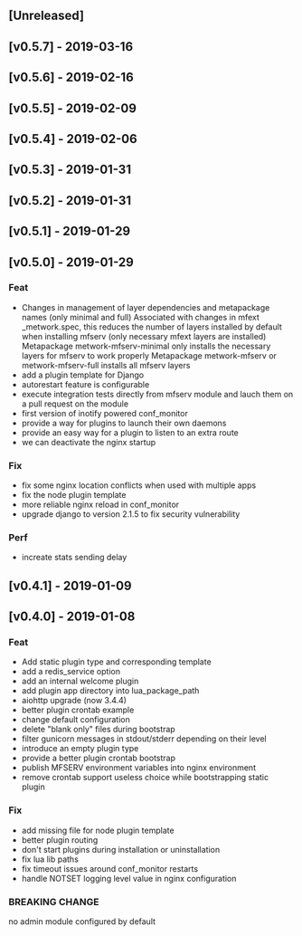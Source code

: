 <a name="unreleased"></a>
## [Unreleased]

<a name="v0.5.7"></a>
## [v0.5.7] - 2019-03-16

<a name="v0.5.6"></a>
## [v0.5.6] - 2019-02-16

<a name="v0.5.5"></a>
## [v0.5.5] - 2019-02-09

<a name="v0.5.4"></a>
## [v0.5.4] - 2019-02-06

<a name="v0.5.3"></a>
## [v0.5.3] - 2019-01-31

<a name="v0.5.2"></a>
## [v0.5.2] - 2019-01-31

<a name="v0.5.1"></a>
## [v0.5.1] - 2019-01-29

<a name="v0.5.0"></a>
## [v0.5.0] - 2019-01-29
### Feat
- Changes in management of layer dependencies and metapackage names (only minimal and full) Associated with changes in mfext _metwork.spec, this reduces the number of layers installed by default when installing mfserv (only necessary mfext layers are installed) Metapackage metwork-mfserv-minimal only installs the necessary layers for mfserv to work properly Metapackage metwork-mfserv or metwork-mfserv-full installs all mfserv layers
- add a plugin template for Django
- autorestart feature is configurable
- execute integration tests directly from mfserv module and lauch them on a pull request on the module
- first version of inotify powered conf_monitor
- provide a way for plugins to launch their own daemons
- provide an easy way for a plugin to listen to an extra route
- we can deactivate the nginx startup

### Fix
- fix some nginx location conflicts when used with multiple apps
- fix the node plugin template
- more reliable nginx reload in conf_monitor
- upgrade django to version 2.1.5 to fix security vulnerability

### Perf
- increate stats sending delay

<a name="v0.4.1"></a>
## [v0.4.1] - 2019-01-09

<a name="v0.4.0"></a>
## [v0.4.0] - 2019-01-08
### Feat
- Add static plugin type and corresponding template
- add a redis_service option
- add an internal welcome plugin
- add plugin app directory into lua_package_path
- aiohttp upgrade (now 3.4.4)
- better plugin crontab example
- change default configuration
- delete "blank only" files during bootstrap
- filter gunicorn messages in stdout/stderr depending on their level
- introduce an empty plugin type
- provide a better plugin crontab bootstrap
- publish MFSERV environment variables into nginx environment
- remove crontab support useless choice while bootstrapping static plugin

### Fix
- add missing file for node plugin template
- better plugin routing
- don't start plugins during installation or uninstallation
- fix lua lib paths
- fix timeout issues around conf_monitor restarts
- handle NOTSET logging level value in nginx configuration

### BREAKING CHANGE

no admin module configured by default


